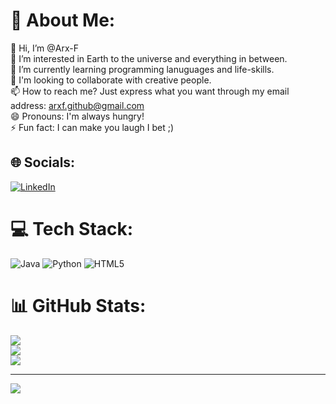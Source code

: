 # 💫 About Me:
👋 Hi, I’m @Arx-F<br>👀 I’m interested in Earth to the universe and everything in between.<br>🌱 I’m currently learning programming lanuguages and life-skills.<br>💞️ I'm looking to collaborate with creative people.<br>📫 How to reach me? Just express what you want through my email address: arxf.github@gmail.com<br>😄 Pronouns: I'm always hungry!<br>⚡ Fun fact: I can make you laugh I bet ;)


## 🌐 Socials:
[![LinkedIn](https://img.shields.io/badge/LinkedIn-%230077B5.svg?logo=linkedin&logoColor=white)](https://linkedin.com/in/www.linkedin.com/in/siratul-araf-ahammed-a36897246) 

# 💻 Tech Stack:
![Java](https://img.shields.io/badge/java-%23ED8B00.svg?style=for-the-badge&logo=openjdk&logoColor=white) ![Python](https://img.shields.io/badge/python-3670A0?style=for-the-badge&logo=python&logoColor=ffdd54) ![HTML5](https://img.shields.io/badge/html5-%23E34F26.svg?style=for-the-badge&logo=html5&logoColor=white)
# 📊 GitHub Stats:
![](https://github-readme-stats.vercel.app/api?username=Arx-F&theme=tokyonight&hide_border=false&include_all_commits=false&count_private=false)<br/>
![](https://github-readme-streak-stats.herokuapp.com/?user=Arx-F&theme=tokyonight&hide_border=false)<br/>
![](https://github-readme-stats.vercel.app/api/top-langs/?username=Arx-F&theme=tokyonight&hide_border=false&include_all_commits=false&count_private=false&layout=compact)

---
[![](https://visitcount.itsvg.in/api?id=Arx-F&icon=0&color=0)](https://visitcount.itsvg.in)

<!-- Proudly created with GPRM ( https://gprm.itsvg.in ) -->
